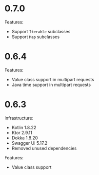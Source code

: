 # 0.7.0
Features:
- Support `Iterable` subclasses
- Support `Map` subclasses

# 0.6.4
Features:
- Value class support in multipart requests
- Java time support in multipart requests

# 0.6.3
Infrastructure:
- Kotlin 1.8.22
- Ktor 2.9.11
- Dokka 1.8.20
- Swagger UI 5.17.2
- Removed unused dependencies

Features:
- Value class support